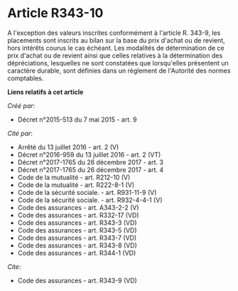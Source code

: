 # Article R343-10

A l'exception des valeurs inscrites conformément à l'article R. 343-9, les placements sont inscrits au bilan sur la base du
prix d'achat ou de revient, hors intérêts courus le cas échéant. Les modalités de détermination de ce prix d'achat ou de
revient ainsi que celles relatives à la détermination des dépréciations, lesquelles ne sont constatées que lorsqu'elles
présentent un caractère durable, sont définies dans un règlement de l'Autorité des normes comptables.

**Liens relatifs à cet article**

_Créé par_:

  - Décret n°2015-513 du 7 mai 2015 - art. 9

_Cité par_:

  - Arrêté du 13 juillet 2016 - art. 2 (V)
  - Décret n°2016-959 du 13 juillet 2016 - art. 2 (VT)
  - Décret n°2017-1765 du 26 décembre 2017 - art. 3
  - Décret n°2017-1765 du 26 décembre 2017 - art. 4
  - Code de la mutualité - art. R212-10 (V)
  - Code de la mutualité - art. R222-8-1 (V)
  - Code de la sécurité sociale. - art. R931-11-9 (V)
  - Code de la sécurité sociale. - art. R932-4-4-1 (V)
  - Code des assurances - art. A343-2-2 (V)
  - Code des assurances - art. R332-17 (VD)
  - Code des assurances - art. R343-3 (VD)
  - Code des assurances - art. R343-5 (VD)
  - Code des assurances - art. R343-7 (VD)
  - Code des assurances - art. R343-8 (VD)
  - Code des assurances - art. R344-1 (VD)

_Cite_:

  - Code des assurances - art. R343-9 (VD)
